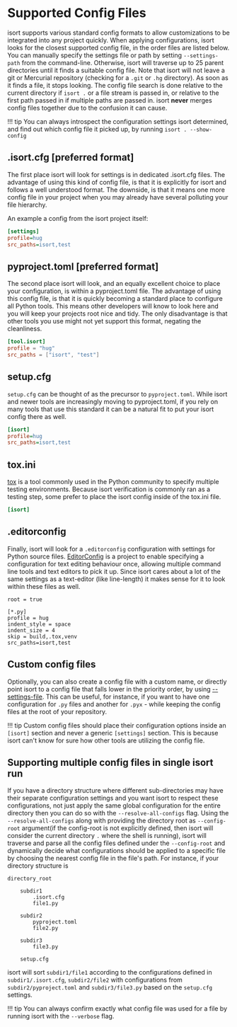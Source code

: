 Supported Config Files
========

isort supports various standard config formats to allow customizations to be integrated into any project quickly.
When applying configurations, isort looks for the closest supported config file, in the order files are listed below.
You can manually specify the settings file or path by setting `--settings-path` from the command-line. Otherwise, isort will
traverse up to 25 parent directories until it finds a suitable config file.
Note that isort will not leave a git or Mercurial repository (checking for a `.git` or `.hg` directory).
As soon as it finds a file, it stops looking. The config file search is done relative to the current directory if `isort .`
or a file stream is passed in, or relative to the first path passed in if multiple paths are passed in.
isort **never** merges config files together due to the confusion it can cause.

!!! tip
    You can always introspect the configuration settings isort determined, and find out which config file it picked up, by running `isort . --show-config`



## .isort.cfg **[preferred format]**

The first place isort will look for settings is in dedicated .isort.cfg files.
The advantage of using this kind of config file, is that it is explicitly for isort and follows a well understood format.
The downside, is that it means one more config file in your project when you may already have several polluting your file hierarchy.

An example a config from the isort project itself:

```ini
[settings]
profile=hug
src_paths=isort,test
```

## pyproject.toml **[preferred format]**

The second place isort will look, and an equally excellent choice to place your configuration, is within a pyproject.toml file.
The advantage of using this config file, is that it is quickly becoming a standard place to configure all Python tools.
This means other developers will know to look here and you will keep your projects root nice and tidy.
The only disadvantage is that other tools you use might not yet support this format, negating the cleanliness.

```toml
[tool.isort]
profile = "hug"
src_paths = ["isort", "test"]
```

## setup.cfg

`setup.cfg` can be thought of as the precursor to `pyproject.toml`. While isort and newer tools are increasingly moving to pyproject.toml, if you rely on many tools that
use this standard it can be a natural fit to put your isort config there as well.


```ini
[isort]
profile=hug
src_paths=isort,test
```

## tox.ini

[tox](https://tox.readthedocs.io/en/latest/) is a tool commonly used in the Python community to specify multiple testing environments.
Because isort verification is commonly ran as a testing step, some prefer to place the isort config inside of the tox.ini file.

```ini
[isort]
```

## .editorconfig

Finally, isort will look for a `.editorconfig` configuration with settings for Python source files. [EditorConfig](https://editorconfig.org/) is a project to enable specifying a configuration for text editing behaviour once, allowing multiple command line tools and text editors to pick it up. Since isort cares about a lot of the same settings as a text-editor (like line-length) it makes sense for it to look within these files
as well.

```
root = true

[*.py]
profile = hug
indent_style = space
indent_size = 4
skip = build,.tox,venv
src_paths=isort,test
```

## Custom config files

Optionally, you can also create a config file with a custom name, or directly point isort to a config file that falls lower in the priority order, by using [--settings-file](https://pycqa.github.io/isort/docs/configuration/options.html#settings-path).
This can be useful, for instance, if you want to have one configuration for `.py` files and another for `.pyx` - while keeping the config files at the root of your repository.

!!! tip
    Custom config files should place their configuration options inside an `[isort]` section and never a generic `[settings]` section. This is because isort can't know for sure
    how other tools are utilizing the config file.


## Supporting multiple config files in single isort run

If you have a directory structure where different sub-directories may have their separate configuration settings and you want isort to respect these configurations, not just apply the same global configuration for the entire directory then you can do so with the `--resolve-all-configs` flag. Using the `--resolve-all-configs` along with providing the directory root as `--config-root` argument(if the config-root is not explicitly defined, then isort will consider the current directory `.` where the shell is running), isort will traverse and parse all the config files defined under the `--config-root` and dynamically decide what configurations should be applied to a specific file by choosing the nearest config file in the file's path. For instance, if your directory structure is

```
directory_root

    subdir1
        .isort.cfg
        file1.py

    subdir2
        pyproject.toml
        file2.py

    subdir3
        file3.py

    setup.cfg
```

isort will sort `subdir1/file1` according to the configurations defined in `subdir1/.isort.cfg`, `subdir2/file2` with configurations from `subdir2/pyproject.toml` and `subdir3/file3.py` based on the `setup.cfg` settings.

!!! tip
You can always confirm exactly what config file was used for a file by running isort with the `--verbose` flag.
